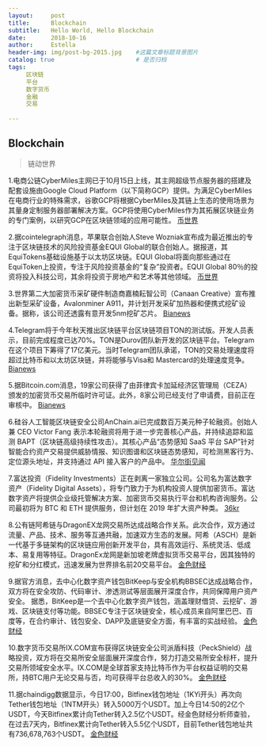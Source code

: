 ```yaml
---
layout:     post
title:      Blockchain
subtitle:   Hello World, Hello Blockchain
date:       2018-10-16 
author:     Estella 
header-img: img/post-bg-2015.jpg 	#这篇文章标题背景图片
catalog: true 						# 是否归档
tags:	
     区块链
     平台
     数字货币
     金融
     交易
    
---
```


## Blockchain
>链动世界

1.电商公链CyberMiles主网已于10月15日上线，其主网超级节点服务器的搭建及配套设施由Google Cloud Platform（以下简称GCP）提供。为满足CyberMiles在电商行业的特殊需求，谷歌GCP将根据CyberMiles及其链上生态的使用场景为其量身定制服务器部署解决方案。GCP将使用CyberMiles作为其拓展区块链业务的专门案例，以研究GCP在区块链领域的应用可能性。 [币世界](http://www.bishijie.com/kuaixun_130250)

2.据cointelegraph消息，苹果联合创始人Steve Wozniak宣布成为最近推出的专注于区块链技术的风险投资基金EQUI Global的联合创始人。据报道，其EquiTokens基础设施基于以太坊区块链。EQUI Global将面向那些通过在EquiToken上投资，专注于风险投资基金的“复杂”投资者。EQUI Global 80％的投资将投入科技公司，其余将投资于房地产和艺术等其他领域。 [币世界](http://www.bishijie.com/kuaixun_129306)

3.世界第二大加密货币采矿硬件制造商嘉楠耘智公司（Canaan Creative）宣布推出新型采矿设备，Avalonminer A911，并计划开发采矿加热器和便携式挖矿设备。据称，该公司还透露有意开发5nm挖矿芯片。 [Bianews](https://www.bianews.com/news/flash?id=22483)

4.Telegram将于今年秋天推出区块链平台区块链项目TON的测试版。开发人员表示，目前完成程度已达70%。TON是Durov团队新开发的区块链平台。Telegram在这个项目下筹得了17亿美元。当时Telegram团队承诺，TON的交易处理速度将超过比特币和以太坊区块链，并将能够与Visa和 Mastercard的处理速度竞争。 [Bianews](https://www.bianews.com/news/flash?id=22462)

5.据Bitcoin.com消息，19家公司获得了由菲律宾卡加延经济区管理局（CEZA）颁发的加密货币交易所临时许可证。此外，8家公司已经支付了申请费，目前正在审核中。 [Bianews](https://www.bianews.com/news/flash?id=22454)

6.硅谷人工智能区块链安全公司AnChain.ai已完成数百万美元种子轮融资。创始人兼 CEO Victor Fang 表示本轮融资将用于进一步完善核心产品，并持续追踪和监测 BAPT（区块链高级持续性攻击）。其核心产品“态势感知 SaaS 平台 SAP”针对智能合约资产交易提供威胁情报、知识图谱和区块链态势感知，可检测黑客行为、定位源头地址，并支持通过 API 接入客户的产品中。 [华尔街见闻](https://wallstreetcn.com/articles/3421264)

7.富达投资（Fidelity Investments）正在剥离一家独立公司。公司名为富达数字资产（Fidelity Digital Assets），将专门致力于为机构投资人提供加密货币。富达数字资产将提供企业级托管解决方案、加密货币交易执行平台和机构咨询服务。公司最初将为 BTC 和 ETH 提供服务，但计划在 2019 年扩大资产种类。 [36kr](https://36kr.com/p/5157341.html)

8.公有链阿希链与DragonEX龙网交易所达成战略合作关系。此次合作，双方通过流量、产品、技术、服务等互通共融，加速双方生态的发展。阿希（ASCH）是新一代基于多链架构的区块链应用创新开发平台，具有高效运行、系统灵活、低成本、易复用等特征。DragonEx龙网是新加坡老牌虚拟货币交易平台，因其独特的挖矿和分红模式，迅速发展为世界排名前20交易平台。 [金色财经](https://www.jinse.com/lives/58253.htm)

9.据官方消息，去中心化数字资产钱包BitKeep与安全机构BBSEC达成战略合作，双方将在安全攻防、代码审计、渗透测试等层面展开深度合作，共同保障用户资产安全。 据悉，BitKeep是一个去中心化数字资产钱包，涵盖理财借贷、云挖矿、游戏、区块链支付等功能。BBSEC专注于区块链安全，核心成员来自阿里巴巴、百度等，在合约审计、钱包安全、DAPP及底链安全方面，有丰富的实战经验。 [金色财经](https://www.jinse.com/lives/58233.htm)

10.数字货币交易所IX.COM宣布获得区块链安全公司派盾科技（PeckShield）战略投资，双方将在交易所安全层面展开深度合作，努力打造交易所安全标杆，提升交易所领域安全水平。IX.COM是全球首家支持比特币作为平台权益证明的交易所，持BTC用户无论交易与否，均可获得平台总收入的30%。 [金色财经](https://www.jinse.com/lives/58171.htm)

11.据chaindigg数据显示，今日17:00，Bitfinex钱包地址（1KYi开头）再次向Tether钱包地址（1NTM开头）转入5000万个USDT。加上今日14:50的2亿个USDT，今天Bitfinex累计向Tether转入2.5亿个USDT。经金色财经分析师查验，在过去7天内，Bitfinex累计向Tether转入5.5亿个USDT，目前Tether钱包地址共有736,678,763个USDT。 [金色财经](https://www.jinse.com/lives/58209.htm)
